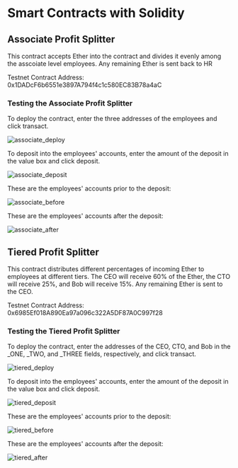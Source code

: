 # Smart Contracts with Solidity

## Associate Profit Splitter

This contract accepts Ether into the contract and divides it evenly among the asscoiate level employees. Any remaining Ether is sent back to HR

Testnet Contract Address: 0x1DADcF6b6551e3897A794f4c1c580EC83B78a4aC

### Testing the Associate Profit Splitter
To deploy the contract, enter the three addresses of the employees and click transact.

![associate_deploy](Images/Associate_Deploy.png)

To deposit into the employees' accounts, enter the amount of the deposit in the value box and click deposit.

![associate_deposit](Images/Associate_Send.png)

These are the employees' accounts prior to the deposit:

![associate_before](Images/Associate_Before.png)

These are the employees' accounts after the deposit:

![associate_after](Images/Associate_After.png)

## Tiered Profit Splitter

This contract distributes different percentages of incoming Ether to employees at different tiers. The CEO will receive 60% of the Ether, the CTO will receive 25%, and Bob will receive 15%. Any remaining Ether is sent to the CEO.

Testnet Contract Address: 0x6985Ef018A890Ea97a096c322A5DF87A0C997f28

### Testing the Tiered Profit Splitter
To deploy the contract, enter the addresses of the CEO, CTO, and Bob in the _ONE, _TWO, and _THREE fields, respectively, and click transact.

![tiered_deploy](Images/Tiered_Deploy.png)

To deposit into the employees' accounts, enter the amount of the deposit in the value box and click deposit.

![tiered_deposit](Images/Tiered_Send.png)

These are the employees' accounts prior to the deposit:

![tiered_before](Images/Tiered_Before.png)

These are the employees' accounts after the deposit:

![tiered_after](Images/Tiered_After.png)